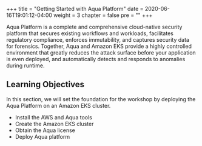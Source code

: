 +++
title = "Getting Started with Aqua Platform"
date = 2020-06-16T19:01:12-04:00
weight = 3
chapter = false
pre = "<b></b>"
+++


Aqua Platform is a complete and comprehensive cloud-native security platform that secures existing workflows and workloads, facilitates regulatory compliance, enforces immutability, and captures security data for forensics. Together, Aqua and Amazon EKS provide a highly controlled environment that greatly reduces the attack surface before your application is even deployed, and automatically detects and responds to anomalies during runtime.

## Learning Objectives
In this section, we will set the foundation for the workshop by deploying the Aqua Platform on an Amazon EKS cluster.

* Install the AWS and Aqua tools
* Create the Amazon EKS cluster
* Obtain the Aqua license
* Deploy Aqua platform

